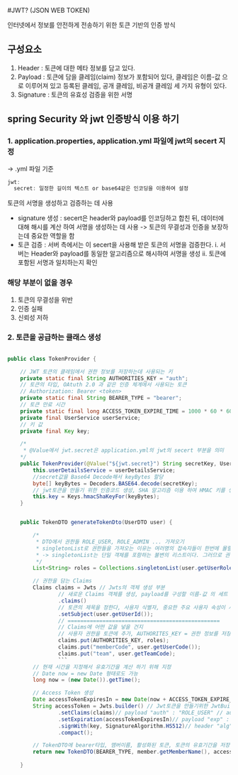 #JWT? (JSON WEB TOKEN) 

인터넷에서 정보를 안전하게 전송하기 위한 토큰 기반의 인증 방식

## 구성요소 

1. Header : 토큰에 대한 메타 정보를 담고 있다.
2. Payload : 토큰에 담을 클레임(claim) 정보가 포함되어 있다, 클레임은 이름-값 으로 이루어져 있고 등록된 클레임, 공개 클레임, 비공개 클레임 세 가지 유형이 있다.
3. Signature : 토큰의 유효성 검증을 위한 서명


## spring Security 와 jwt 인증방식 이용 하기

### 1. application.properties, application.yml 파일에 jwt의 secert 지정 
-> .yml 파일 기준
```groovy
jwt:
  secret: 일정한 길이의 텍스트 or base64같은 인코딩을 이용하여 설정

```
토큰의 서명을 생성하고 검증하는 데 사용
- signature 생성 : secert은 header와 payload를 인코딩하고 합친 뒤, 데이터에 대해 해시를 계산 하여 서명을 생성하는 데 사용
-> 토큰의 무결성과 인증을 보장하는데 중요한 역할을 함
- 토큰 검증 : 서버 측에서는 이 secert을 사용해 받은 토큰의 서명을 검증한다.
    i. 서버는 Header와 payload를 동일한 알고리즘으로 해시하여 서명을 생성
    ii. 토큰에 포함된 서명과 일치하는지 확인

### 해당 부분이 없을 경우 

1. 토큰의 무결성을 위반
2. 인증 실패
3. 신뢰성 저하 


### 2. 토큰을 공급하는 클래스 생성


```java

public class TokenProvider {

    // JWT 토큰의 클레임에서 권한 정보를 저장하는데 사용되는 키
    private static final String AUTHORITIES_KEY = "auth";
    // 토큰의 타입, OAtuth 2.0 과 같은 인증 체계에서 사용되는 토큰 
    // Authorization: Bearer <token>
    private static final String BEARER_TYPE = "bearer";
    // 토큰 만료 시간
    private static final long ACCESS_TOKEN_EXPIRE_TIME = 1000 * 60 * 60 * 24;     // 24시간
    private final UserService userService;
    // 키 값
    private final Key key;

    /*
     * @Value에서 jwt.secret은 application.yml의 jwt의 secert 부분을 의미
    */
    public TokenProvider(@Value("${jwt.secret}") String secretKey, UserService userService) {
        this.userDetailsService = userDetailsService;
        //secret값을 Base64 Decode해서 keyBytes 할당
        byte[] keyBytes = Decoders.BASE64.decode(secretKey);
        // jwt토큰을 만들기 위한 인증코드 생성, SHA 알고리즘 이용 하여 HMAC 키를 생성
        this.key = Keys.hmacShaKeyFor(keyBytes); 
    }


    public TokenDTO generateTokenDto(UserDTO user) {

        /*
         * DTO에서 권한들 ROLE_USER, ROLE_ADMIN ... 가져오기
         * singletonList로 권한들을 가져오는 이유는 여러명의 접속자들이 한번에 몰릴 수 있기 때문에 오류를 방지하고자 
         * -> singletonList는 단일 객체를 포함하는 불변의 리스트이다. 그러므로 권한이 실수로 변경되거나 하나의 권한만 부여 하고 싶을 때 사용한다.
         */ 
        List<String> roles = Collections.singletonList(user.getUserRole());

        // 권한을 담는 Claims
        Claims claims = Jwts // Jwts의 객체 생성 부분 
                // 새로운 Claims 객체를 생성, payload를 구성할 이름-값 의 세트
                .claims()
                // 토큰의 제목을 정한다, 사용자 식별자, 중요한 주요 사용자 속성이 사용
                .setSubject(user.getUserId()); 
                // ================================================ 
                // Claims에 어떤 값을 넣을 건지 
                // 사용자 권한을 토큰에 추가, AUTHORITES_KEY = 권한 정보를 저장하기 위한 키, roles = 사용자가 가진 권한의 리스트를 나타냄
                claims.put(AUTHORITIES_KEY, roles);
                claims.put("memberCode", user.getUserCode());
                claims.put("team", user.getTeamCode);
                ```
        // 현재 시간을 지정해서 유효기간을 계산 하기 위해 지정
        // Date now = new Date 형태로도 가능
        long now = (new Date()).getTime();

        // Access Token 생성
        Date accessTokenExpiresIn = new Date(now + ACCESS_TOKEN_EXPIRE_TIME);
        String accessToken = Jwts.builder() // Jwt토큰을 만들기위한 JwtBuilder
                .setClaims(claims)// payload "auth" : "ROLE_USER" // aud : Audience. 토큰 대상자를 나타낸다.
                .setExpiration(accessTokenExpiresIn)// payload "exp" : 1517239022(예시) // exp : Expiration Time. 토큰 만료 시각을 나타낸다.
                .signWith(key, SignatureAlgorithm.HS512)// header "alg" : "HS512" // "alg" : "서명 시 사용하는 알고리즘"
                .compact();

        // TokenDTO에 bearer타입, 맴버이름, 활성화된 토큰, 토큰의 유효기간을 저장
        return new TokenDTO(BEARER_TYPE, member.getMemberName(), accessToken, accessTokenExpiresIn.getTime());
                
    }

```